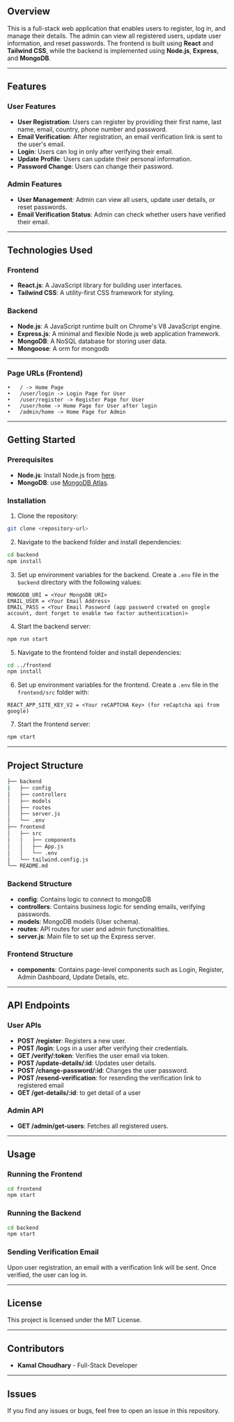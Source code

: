 ## Overview

This is a full-stack web application that enables users to register, log in, and manage their details. The admin can view all registered users, update user information, and reset passwords. The frontend is built using **React** and **Tailwind CSS**, while the backend is implemented using **Node.js**, **Express**, and **MongoDB**.

---

## Features

### User Features
- **User Registration**: Users can register by providing their first name, last name, email, country, phone number and password.
- **Email Verification**: After registration, an email verification link is sent to the user's email.
- **Login**: Users can log in only after verifying their email.
- **Update Profile**: Users can update their personal information.
- **Password Change**: Users can change their password.

### Admin Features
- **User Management**: Admin can view all users, update user details, or reset passwords.
- **Email Verification Status**: Admin can check whether users have verified their email.

---

## Technologies Used

### Frontend
- **React.js**: A JavaScript library for building user interfaces.
- **Tailwind CSS**: A utility-first CSS framework for styling.

### Backend
- **Node.js**: A JavaScript runtime built on Chrome's V8 JavaScript engine.
- **Express.js**: A minimal and flexible Node.js web application framework.
- **MongoDB**: A NoSQL database for storing user data.
- **Mongoose**: A orm for mongodb
---

### Page URLs (Frontend)

	•	/ -> Home Page
	•	/user/login -> Login Page for User
	•	/user/register -> Register Page for User
	•	/user/home -> Home Page for User after login
	•	/admin/home -> Home Page for Admin
---

## Getting Started

### Prerequisites

- **Node.js**: Install Node.js from [here](https://nodejs.org/).
- **MongoDB**: use [MongoDB Atlas](https://www.mongodb.com/cloud/atlas).

### Installation

1. Clone the repository:

```bash
git clone <repository-url>
```

2. Navigate to the backend folder and install dependencies:

```bash
cd backend
npm install
```

3. Set up environment variables for the backend. Create a `.env` file in the `backend` directory with the following values:

```
MONGODB_URI = <Your MongoDB URI>
EMAIL_USER = <Your Email Address>
EMAIL_PASS = <Your Email Password (app password created on google account, dont forget to enable two factor authentication)>
```

4. Start the backend server:

```bash
npm run start
```

5. Navigate to the frontend folder and install dependencies:

```bash
cd ../frontend
npm install
```

6. Set up environment variables for the frontend. Create a `.env` file in the `frontend/src` folder with:

```
REACT_APP_SITE_KEY_V2 = <Your reCAPTCHA Key> (for reCaptcha api from google)
```

7. Start the frontend server:

```bash
npm start
```

---

## Project Structure

```bash
├── backend
|   ├── config
│   ├── controllers
│   ├── models
│   ├── routes
│   ├── server.js
│   └── .env
├── frontend
│   ├── src
│   │   ├── components
│   │   ├── App.js
│   │   └── .env
│   └── tailwind.config.js
└── README.md
```

### Backend Structure
- **config**: Contains logic to connect to mongoDB
- **controllers**: Contains business logic for sending emails, verifying passwords.
- **models**: MongoDB models (User schema).
- **routes**: API routes for user and admin functionalities.
- **server.js**: Main file to set up the Express server.

### Frontend Structure
- **components**: Contains page-level components such as Login, Register, Admin Dashboard, Update Details, etc.

---

## API Endpoints

### User APIs
- **POST /register**: Registers a new user.
- **POST /login**: Logs in a user after verifying their credentials.
- **GET /verify/:token**: Verifies the user email via token.
- **POST /update-details/:id**: Updates user details.
- **POST /change-password/:id**: Changes the user password.
- **POST /resend-verification**: for resending the verification link to registered email
- **GET /get-details/:id**: to get detail of a user

### Admin API
- **GET /admin/get-users**: Fetches all registered users.

---

## Usage

### Running the Frontend
```bash
cd frontend
npm start
```

### Running the Backend
```bash
cd backend
npm start
```

### Sending Verification Email
Upon user registration, an email with a verification link will be sent. Once verified, the user can log in.

---

## License

This project is licensed under the MIT License.

---

## Contributors

- **Kamal Choudhary** - Full-Stack Developer

---

## Issues

If you find any issues or bugs, feel free to open an issue in this repository.
